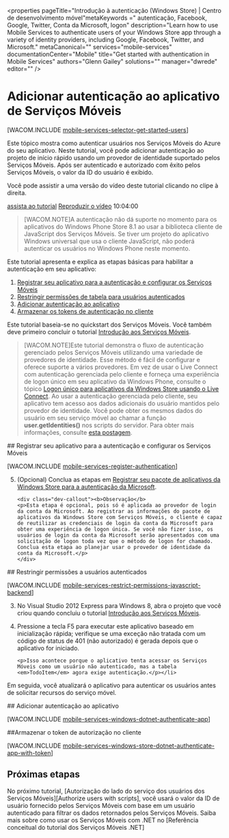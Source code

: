 ﻿<properties pageTitle="Introdução à autenticação (Windows Store) | Centro de desenvolvimento móvel"metaKeywords =" autenticação, Facebook, Google, Twitter, Conta da Microsoft, logon" description="Learn how to use Mobile Services to authenticate users of your Windows Store app through a variety of identity providers, including Google, Facebook, Twitter, and Microsoft." metaCanonical="" services="mobile-services" documentationCenter="Mobile" title="Get started with authentication in Mobile Services" authors="Glenn Gailey" solutions="" manager="dwrede" editor="" />

<tags ms.service="mobile-services" ms.workload="mobile" ms.tgt_pltfrm="mobile-windows-store" ms.devlang="dotnet" ms.topic="article" ms.date="09/23/2014" ms.author="Glenn Gailey" />

# Adicionar autenticação ao aplicativo de Serviços Móveis 

[WACOM.INCLUDE [mobile-services-selector-get-started-users](../includes/mobile-services-selector-get-started-users.md)]		

<div class="dev-onpage-video-clear clearfix">
<div class="dev-onpage-left-content">
<p>Este tópico mostra como autenticar usuários nos Serviços Móveis do Azure do seu aplicativo. Neste tutorial, você pode adicionar autenticação ao projeto de início rápido usando um provedor de identidade suportado pelos Serviços Móveis. Após ser autenticado e autorizado com êxito pelos Serviços Móveis, o valor da ID do usuário é exibido.</p>
<p>Você pode assistir a uma versão do vídeo deste tutorial clicando no clipe à direita.</p>
</div>
<div class="dev-onpage-video-wrapper"><a href="http://channel9.msdn.com/Series/Windows-Azure-Mobile-Services/Introduction-to-Windows-Azure-Mobile-Services" target="_blank" class="label">assista ao tutorial</a> <a style="background-image: url('/media/devcenter/mobile/videos/get-started-with-users-windows-store-180x120.png') !important;" href="http://channel9.msdn.com/Series/Windows-Azure-Mobile-Services/Windows-Store-app-Getting-Started-with-Authentication-in-Windows-Azure-Mobile-Services" target="_blank" class="dev-onpage-video"><span class="icon">Reproduzir o vídeo</span></a> <span class="time">10:04:00</span></div>
</div> 

>[WACOM.NOTE]A autenticação não dá suporte no momento para os aplicativos do Windows Phone Store 8.1 ao usar a biblioteca cliente de JavaScript dos Serviços Móveis. Se tiver um projeto do aplicativo Windows universal que usa o cliente JavaScript, não poderá autenticar os usuários no Windows Phone neste momento.

Este tutorial apresenta e explica as etapas básicas para habilitar a autenticação em seu aplicativo:

1. [Registrar seu aplicativo para a autenticação e configurar os Serviços Móveis]
2. [Restringir permissões de tabela para usuários autenticados]
3. [Adicionar autenticação ao aplicativo]
5. [Armazenar os tokens de autenticação no cliente]

Este tutorial baseia-se no quickstart dos Serviços Móveis. Você também deve primeiro concluir o tutorial [Introdução aos Serviços Móveis]. 

>[WACOM.NOTE]Este tutorial demonstra o fluxo de autenticação gerenciado pelos Serviços Móveis utilizando uma variedade de provedores de identidade. Esse método é fácil de configurar e oferece suporte a vários provedores. Em vez de usar o Live Connect com autenticação gerenciada pelo cliente e forneça uma experiência de logon único em seu aplicativo da Windows Phone, consulte o tópico [Logon único para aplicativos da Windows Store usando o Live Connect]. Ao usar a autenticação gerenciada pelo cliente, seu aplicativo tem acesso aos dados adicionais do usuário mantidos pelo provedor de identidade. Você pode obter os mesmos dados do usuário em seu serviço móvel ao chamar a função **user.getIdentities()** nos scripts do servidor. Para obter mais informações, consulte [esta postagem](http://go.microsoft.com/fwlink/p/?LinkId=506605).

##<a name="register"></a> Registrar seu aplicativo para a autenticação e configurar os Serviços Móveis

[WACOM.INCLUDE [mobile-services-register-authentication](../includes/mobile-services-register-authentication.md)] 

<ol start="5">
<li><p>(Opcional) Conclua as etapas em <a href="/pt-br/documentation/articles/mobile-services-how-to-register-store-app-package-microsoft-authentication/">Registrar seu pacote de aplicativos da Windows Store para a autenticação da Microsoft</a>.</p>

    <div class="dev-callout"><b>Observação</b>
	<p>Esta etapa é opcional, pois só é aplicada ao provedor de login da conta da Microsoft. Ao registrar as informações do pacote de aplicativos da Windows Store com Serviços Móveis, o cliente é capaz de reutilizar as credenciais de login da conta da Microsoft para obter uma experiência de logon única. Se você não fizer isso, os usuários de login da conta da Microsoft serão apresentados com uma solicitação de logon toda vez que o método de logon for chamado. Conclua esta etapa ao planejar usar o provedor de identidade da conta da Microsoft.</p>
    </div>
</li>
</ol>

##<a name="permissions"></a> Restringir permissões a usuários autenticados

[WACOM.INCLUDE [mobile-services-restrict-permissions-javascript-backend](../includes/mobile-services-restrict-permissions-javascript-backend.md)] 

<ol start="3">
<li><p>No Visual Studio 2012 Express para Windows 8, abra o projeto que você criou quando concluiu o tutorial <a href="/pt-br/documentation/articles/mobile-services-windows-store-get-started">Introdução aos Serviços Móveis</a>.</p></li> 
<li><p>Pressione a tecla F5 para executar este aplicativo baseado em inicialização rápida; verifique se uma exceção não tratada com um código de status de 401 (não autorizado) é gerada depois que o aplicativo for iniciado.</p>
   
   	<p>Isso acontece porque o aplicativo tenta acessar os Serviços Móveis como um usuário não autenticado, mas a tabela <em>TodoItem</em> agora exige autenticação.</p></li>
</ol>

Em seguida, você atualizará o aplicativo para autenticar os usuários antes de solicitar recursos do serviço móvel.

##<a name="add-authentication"></a> Adicionar autenticação ao aplicativo

[WACOM.INCLUDE [mobile-services-windows-dotnet-authenticate-app](../includes/mobile-services-windows-dotnet-authenticate-app.md)] 

##<a name="tokens"></a>Armazenar o token de autorização no cliente

[WACOM.INCLUDE [mobile-services-windows-store-dotnet-authenticate-app-with-token](../includes/mobile-services-windows-store-dotnet-authenticate-app-with-token.md)] 

## <a name="next-steps"> </a>Próximas etapas

No próximo tutorial, [Autorização do lado do serviço dos usuários dos Serviços Móveis][Authorize users with scripts], você usará o valor da ID de usuário fornecido pelos Serviços Móveis com base em um usuário autenticado para filtrar os dados retornados pelos Serviços Móveis. Saiba mais sobre como usar os Serviços Móveis com .NET no [Referência conceitual do tutorial dos Serviços Móveis .NET]

<!-- Anchors. -->
[Registrar seu aplicativo para a autenticação e configurar os Serviços Móveis]: #register
[Restringir permissões de tabela para usuários autenticados]: #permissions
[Adicionar autenticação ao aplicativo]: #add-authentication
[Armazenar os tokens de autenticação no cliente]: #tokens
[Próximas etapas]:#next-steps


<!-- URLs. -->
[Enviar uma página do aplicativo]: http://go.microsoft.com/fwlink/p/?LinkID=266582
[Meus Aplicativos]: http://go.microsoft.com/fwlink/p/?LinkId=262039
[Live SDK para Windows]: http://go.microsoft.com/fwlink/p/?LinkId=262253
[Logon único para aplicativos da Windows Store usando o Live Connect]: /pt-br/documentation/articles/mobile-services-windows-store-dotnet-single-sign-on
[Introdução aos Serviços Móveis]: /pt-br/documentation/articles/mobile-services-windows-store-get-started/
[Introdução aos dados]: /pt-br/documentation/articles/mobile-services-windows-store-dotnet-get-started-data/
[Introdução à autenticação]: /pt-br/documentation/articles/mobile-services-windows-store-dotnet-get-started-users/
[Introdução às notificações por push]: /pt-br/documentation/articles/mobile-services-windows-store-dotnet-get-started-push/
[Autorizar usuários com scripts]: /pt-br/documentation/articles/mobile-services-windows-store-dotnet-authorize-users-in-scripts
[JavaScript e HTML]: /pt-br/documentation/articles/mobile-services-windows-store-javascript-get-started-users/

[Portal de Gerenciamento do Azure]: https://manage.windowsazure.com/
[Referência conceitual do tutorial do .NET de Serviços Móveis]: /pt-br/develop/mobile/how-to-guides/work-with-net-client-library
[Registrar seu pacote de aplicativos da Windows Store para a autenticação da Microsoft]: /pt-br/develop/mobile/how-to-guides/register-windows-store-app-package
